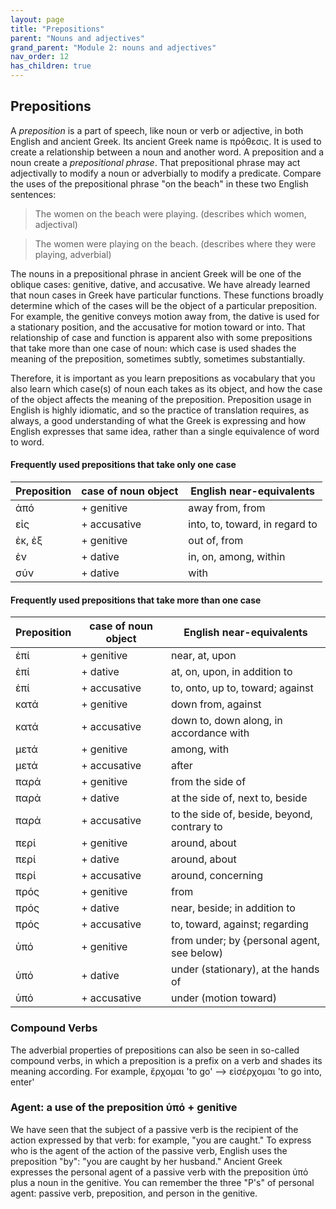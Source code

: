 ```yaml
---
layout: page
title: "Prepositions"
parent: "Nouns and adjectives"
grand_parent: "Module 2: nouns and adjectives"
nav_order: 12
has_children: true
---
```


## Prepositions

A *preposition* is a part of speech, like noun or verb or adjective, in both English and ancient Greek. Its ancient Greek name is πρόθεσις. It is used to create a relationship between a noun and another word. A preposition and a noun create a *prepositional phrase*. That prepositional phrase may act adjectivally to modify a noun or adverbially to modify a predicate. Compare the uses of the prepositional phrase "on the beach" in these two English sentences:

> The women on the beach were playing. (describes which women, adjectival)

> The women were playing on the beach. (describes where they were playing, adverbial)

The nouns in a prepositional phrase in ancient Greek will be one of the oblique cases: genitive, dative, and accusative. We have already learned that noun cases in Greek have particular functions. These functions broadly determine which of the cases will be the object of a particular preposition. For example, the genitive conveys motion away from, the dative is used for a stationary position, and the accusative for motion toward or into. That relationship of case and function is apparent also with some prepositions that take more than one case of noun: which case is used shades the meaning of the preposition, sometimes subtly, sometimes substantially. 

Therefore, it is important as you learn prepositions as vocabulary that you also learn which case(s) of noun each takes as its object, and how the case of the object affects the meaning of the preposition. Preposition usage in English is highly idiomatic, and so the practice of translation requires, as always, a good understanding of what the Greek is expressing and how English expresses that same idea, rather than a single equivalence of word to word.

#### Frequently used prepositions that take only one case
| Preposition | case of noun object | English near-equivalents
| --- | --- | --- |
ἀπό | + genitive | away from, from
εἰς | + accusative | into, to, toward, in regard to
ἐκ, ἐξ | + genitive | out of, from
ἐν | + dative | in, on, among, within
σύν | + dative | with

#### Frequently used prepositions that take more than one case
| Preposition | case of noun object | English near-equivalents |
|---|---|--- |
ἐπί | + genitive | near, at, upon
ἐπί |  + dative   | at, on, upon, in addition to
ἐπί |  + accusative | to, onto, up to, toward; against 
κατά  | + genitive | down from, against
κατά | + accusative | down to, down along, in accordance with
μετά | + genitive | among, with
μετά | + accusative | after
παρά | + genitive | from the side of
παρά |  + dative   | at the side of, next to, beside
παρά | + accusative | to the side of, beside, beyond, contrary to
περί | + genitive | around, about
περί |  + dative   | around, about
περί | + accusative | around, concerning
πρός | + genitive | from
πρός |  + dative   | near, beside; in addition to
πρός | + accusative | to, toward, against; regarding
ὑπό | + genitive | from under; by {personal agent, see below)
ὑπό |  + dative   | under (stationary), at the hands of
ὑπό | + accusative | under (motion toward)

### Compound Verbs
The adverbial properties of prepositions can also be seen in so-called compound verbs, in which a preposition is a prefix on a verb and shades its meaning according. For example, ἔρχομαι 'to go' --> εἰσέρχομαι 'to go into, enter' 

### Agent: a use of the preposition ὑπό + genitive
We have seen that the subject of a passive verb is the recipient of the action expressed by that verb: for example, "you are caught." To express who is the agent of the action of the passive verb, English uses the preposition "by": "you are caught by her husband." Ancient Greek expresses the personal agent of a passive verb with the preposition ὑπό plus a noun in the genitive. You can remember the three "P's" of personal agent: passive verb, preposition, and person in the genitive. 
